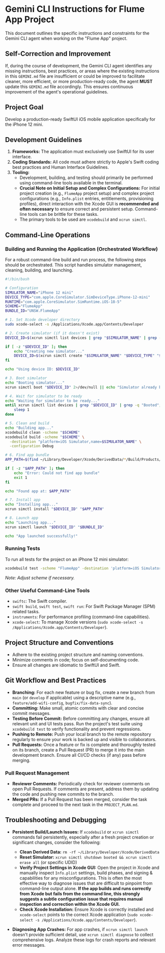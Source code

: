 # Gemini CLI Instructions for Flume App Project

This document outlines the specific instructions and constraints for the Gemini CLI agent when working on the "Flume App" project.

## Self-Correction and Improvement
If, during the course of development, the Gemini CLI agent identifies any missing instructions, best practices, or areas where the existing instructions in this `GEMINI.md` file are insufficient or could be improved to facilitate cleaner, more efficient, or more production-ready code, the agent **MUST** update this `GEMINI.md` file accordingly. This ensures continuous improvement of the agent's operational guidelines.

## Project Goal
Develop a production-ready SwiftUI iOS mobile application specifically for the iPhone 12 mini.

## Development Guidelines

1.  **Frameworks:** The application must exclusively use SwiftUI for its user interface.
2.  **Coding Standards:** All code must adhere strictly to Apple's Swift coding best practices and Human Interface Guidelines.
3.  **Tooling:**
    *   Development, building, and testing should primarily be performed using command-line tools available in the terminal.
    *   **Crucial Note on Initial Setup and Complex Configurations:** For initial project creation (e.g., `FlumeApp` project setup) and complex project configurations (e.g., `Info.plist` entries, entitlements, provisioning profiles), direct interaction with the Xcode GUI is **recommended and often necessary** to ensure correct and persistent setup. Command-line tools can be brittle for these tasks.
    *   The primary tools to be used are `xcodebuild` and `xcrun simctl`.

## Command-Line Operations

### Building and Running the Application (Orchestrated Workflow)
For a robust command-line build and run process, the following steps should be orchestrated. This script handles simulator management, cleaning, building, and launching.

```bash
#!/bin/bash

# Configuration
SIMULATOR_NAME="iPhone 12 mini"
DEVICE_TYPE="com.apple.CoreSimulator.SimDeviceType.iPhone-12-mini"
RUNTIME="com.apple.CoreSimulator.SimRuntime.iOS-18-5"
SCHEME="FlumeApp"
BUNDLE_ID="UNSW.FlumeApp"

# 1. Set Xcode developer directory
sudo xcode-select -s /Applications/Xcode.app/Contents/Developer

# 2. Create simulator (if it doesn't exist)
DEVICE_ID=$(xcrun simctl list devices | grep "$SIMULATOR_NAME" | grep -v "unavailable" | head -1 | grep -o '[A-Z0-9-]\{36\}')

if [ -z "$DEVICE_ID" ]; then
    echo "Creating new simulator..."
    DEVICE_ID=$(xcrun simctl create "$SIMULATOR_NAME" "$DEVICE_TYPE" "$RUNTIME")
fi

echo "Using device ID: $DEVICE_ID"

# 3. Boot simulator
echo "Booting simulator..."
xcrun simctl boot "$DEVICE_ID" 2>/dev/null || echo "Simulator already booted"

# 4. Wait for simulator to be ready
echo "Waiting for simulator to be ready..."
until xcrun simctl list devices | grep "$DEVICE_ID" | grep -q "Booted"; do
    sleep 1
done

# 5. Clean and build
echo "Building app..."
xcodebuild clean -scheme "$SCHEME"
xcodebuild build -scheme "$SCHEME" \
  -destination "platform=iOS Simulator,name=$SIMULATOR_NAME" \
  -configuration Debug

# 6. Find app bundle
APP_PATH=$(find ~/Library/Developer/Xcode/DerivedData/*/Build/Products/Debug-iphonesimulator -name "$SCHEME.app" | head -1)

if [ -z "$APP_PATH" ]; then
    echo "Error: Could not find app bundle"
    exit 1
fi

echo "Found app at: $APP_PATH"

# 7. Install app
echo "Installing app..."
xcrun simctl install "$DEVICE_ID" "$APP_PATH"

# 8. Launch app
echo "Launching app..."
xcrun simctl launch "$DEVICE_ID" "$BUNDLE_ID"

echo "App launched successfully!"
```

### Running Tests
To run all tests for the project on an iPhone 12 mini simulator:

```bash
xcodebuild test -scheme "FlumeApp" -destination 'platform=iOS Simulator,name=iPhone 12 mini'
```
*Note: Adjust scheme if necessary.*

### Other Useful Command-Line Tools
*   `swiftc`: The Swift compiler.
*   `swift build`, `swift test`, `swift run`: For Swift Package Manager (SPM) related tasks.
*   `instruments`: For performance profiling (command-line capabilities).
*   `xcode-select`: To manage Xcode versions (`sudo xcode-select -s /Applications/Xcode.app/Contents/Developer`).

## Project Structure and Conventions
*   Adhere to the existing project structure and naming conventions.
*   Minimize comments in code; focus on self-documenting code.
*   Ensure all changes are idiomatic to SwiftUI and Swift.

## Git Workflow and Best Practices
*   **Branching:** For each new feature or bug fix, create a new branch from `main` (or `develop` if applicable) using a descriptive name (e.g., `feature/add-wifi-config`, `bugfix/fix-data-sync`).
*   **Committing:** Make small, atomic commits with clear and concise commit messages.
*   **Testing Before Commit:** Before committing any changes, ensure all relevant unit and UI tests pass. Run the project's test suite using `xcodebuild test` to verify functionality and prevent regressions.
*   **Pushing to Remote:** Push your local branch to the remote repository regularly to ensure your work is backed up and visible to collaborators.
*   **Pull Requests:** Once a feature or fix is complete and thoroughly tested on its branch, create a Pull Request (PR) to merge it into the main development branch. Ensure all CI/CD checks (if any) pass before merging.

### Pull Request Management
*   **Reviewer Comments:** Periodically check for reviewer comments on open Pull Requests. If comments are present, address them by updating the code and pushing new commits to the branch.
*   **Merged PRs:** If a Pull Request has been merged, consider the task complete and proceed to the next task in the `PROJECT_PLAN.md`.

## Troubleshooting and Debugging
*   **Persistent Build/Launch Issues:** If `xcodebuild` or `xcrun simctl` commands fail persistently, especially after a fresh project creation or significant changes, consider the following:
    *   **Clean Derived Data:** `rm -rf ~/Library/Developer/Xcode/DerivedData`
    *   **Reset Simulator:** `xcrun simctl shutdown booted && xcrun simctl erase all` (or specific UDID)
    *   **Verify Project Settings in Xcode GUI:** Open the project in Xcode and manually inspect `Info.plist` settings, build phases, and signing & capabilities for any misconfigurations. This is often the most effective way to diagnose issues that are difficult to pinpoint from command-line output alone. **If the app builds and runs correctly from Xcode but fails from the command line, this strongly suggests a subtle configuration issue that requires manual inspection and correction within the Xcode GUI.**
    *   **Check Xcode Installation:** Ensure Xcode is correctly installed and `xcode-select` points to the correct Xcode application (`sudo xcode-select -s /Applications/Xcode.app/Contents/Developer`).

*   **Diagnosing App Crashes:** For app crashes, if `xcrun simctl launch` doesn't provide sufficient detail, use `xcrun simctl diagnose` to collect comprehensive logs. Analyze these logs for crash reports and relevant error messages.
